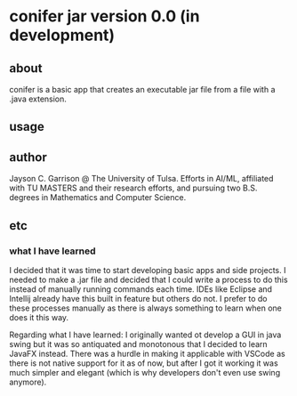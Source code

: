 # conifer jar version 0.0 (in development)

## about

conifer is a basic app that creates an executable jar file from a file with a .java extension.

## usage

## author 

Jayson C. Garrison @ The University of Tulsa. Efforts in AI/ML, affiliated with TU MASTERS and their research efforts, and pursuing two B.S. degrees in Mathematics and Computer Science.

## etc

### what I have learned

I decided that it was time to start developing basic apps and side projects. I needed to make a .jar file and decided that I could write a process to do this instead of manually running commands each time. IDEs like Eclipse and Intellij already have this built in feature but others do not. I prefer to do these processes manually as there is always something to learn when one does it this way.

Regarding what I have learned: I originally wanted ot develop a GUI in java swing but it was so antiquated and monotonous that I decided to learn JavaFX instead. There was a hurdle in making it applicable with VSCode as there is not native support for it as of now, but after I got it working it was much simpler and elegant (which is why developers don't even use swing anymore).

